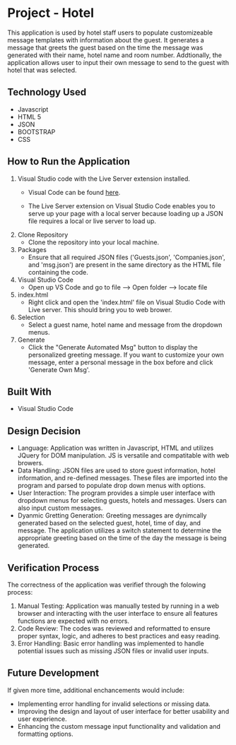 
# Project - Hotel

This application is used by hotel staff users to populate customizeable message templates with information about the guest. It generates a message that greets the guest based on the time the message was generated with their name, hotel name and room number. Addtionally, the application allows user to input their own message to send to the guest with hotel that was selected. 

## Technology Used
* Javascript
* HTML 5
* JSON
* BOOTSTRAP
* CSS

## How to Run the Application
1. Visual Studio code with the Live Server extension installed.
    * Visual Code can be found [here](https://code.visualstudio.com/download).

    * The Live Server extension on Visual Studio Code enables you to serve up your page with a local server because loading up a JSON file requires a local or live server to load up.
2. Clone Repository 
    * Clone the repository into your local machine.
3. Packages
    * Ensure that all required JSON files ('Guests.json', 'Companies.json', and 'msg.json') are present in the same directory as the HTML file containing the code.
4. Visual Studio Code
    * Open up VS Code and go to file --> Open folder --> locate file
3. index.html
    * Right click and open the 'index.html' file on Visual Studio Code with Live server. This should bring you to web brower.
4. Selection
    * Select a guest name, hotel name and message from the dropdown menus.
5. Generate
    * Click the "Generate Automated Msg" button to display the personalized greeting message. If you want to customize your own message, enter a personal message in the box before and click 'Generate Own Msg'.

## Built With
* Visual Studio Code

## Design Decision
* Language: Application was written in Javascript, HTML and utilizes JQuery for DOM manipulation. JS is versatile and compatitable with web browers. 
* Data Handling: JSON files are used to store guest information, hotel information, and re-defined messages. These files are imported into the program and parsed to populate drop down menus with options. 
* User Interaction: The program provides a simple user interface with dropdown menus for selecting guests, hotels and messages. Users can also input custom messages.
* Dyanmic Gretting Generation: Greeting messages are dynimcally generated based on the selected guest, hotel, time of day, and message. The application utilizes a switch statement to determine the appropriate greeting based on the time of the day the message is being generated. 

## Verification Process
The correctness of the application was verifief through the folowing process:
1. Manual Testing: Application was manually tested by running in a web browser and interacting with the user interface to ensure all features functions are expected with no errors.
2. Code Review: The codes was reviewed and reformatted to ensure proper syntax, logic, and adheres to best practices and easy reading.
3. Error Handling: Basic error handling was implemented to handle potential issues such as missing JSON files or invalid user inputs.


## Future Development
If given more time, additional enchancements would include:
- Implementing error handling for invalid selections or missing data.
- Improving the design and layout of user interface for better usability and user experience.
- Enhancing the custom message input functionality and validation and formatting options.

